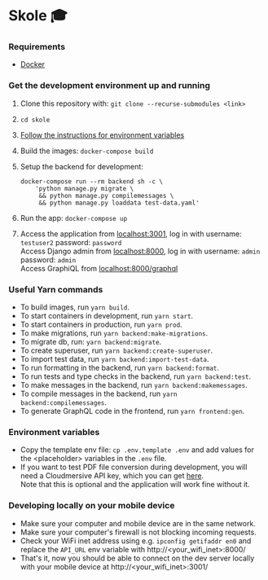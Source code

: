 # Skole :mortar_board:

### Requirements

- [Docker](https://www.docker.com/)

### Get the development environment up and running

1. Clone this repository with: `git clone --recurse-submodules <link>`

2. `cd skole`

3. [Follow the instructions for environment variables](#environment-variables)

4. Build the images: `docker-compose build`

5. Setup the backend for development:

       docker-compose run --rm backend sh -c \
           'python manage.py migrate \
            && python manage.py compilemessages \
            && python manage.py loaddata test-data.yaml'

6. Run the app: `docker-compose up`

7. Access the application from [localhost:3001](http://localhost:3001), log in with username: `testuser2` password: `password`  
   Access Django admin from [localhost:8000](http://localhost:8000), log in with username: `admin` password: `admin`  
   Access GraphiQL from [localhost:8000/graphql](http://localhost:8000/graphql)

### Useful Yarn commands

- To build images, run `yarn build`.
- To start containers in development, run `yarn start`.
- To start containers in production, run `yarn prod`.
- To make migrations, run `yarn backend:make-migrations`.
- To migrate db, run: `yarn backend:migrate`.
- To create superuser, run `yarn backend:create-superuser`.
- To import test data, run `yarn backend:import-test-data`.
- To run formatting in the backend, run `yarn backend:format`.
- To run tests and type checks in the backend, run `yarn backend:test`.
- To make messages in the backend, run `yarn backend:makemessages`.
- To compile messages in the backend, run `yarn backend:compilemessages`.
- To generate GraphQL code in the frontend, run `yarn frontend:gen`.

### Environment variables

- Copy the template env file: `cp .env.template .env` and add values for the \<placeholder\> variables in the `.env` file.
- If you want to test PDF file conversion during development, you will need a Cloudmersive API key, which you can get [here](https://www.cloudmersive.com/).  
  Note that this is optional and the application will work fine without it.

### Developing locally on your mobile device

- Make sure your computer and mobile device are in the same network.
- Make sure your computer's firewall is not blocking incoming requests.
- Check your WiFi inet address using e.g. `ipconfig getifaddr en0` and replace the `API_URL` env variable with http://<your_wifi_inet>:8000/
- That's it, now you should be able to connect on the dev server locally with your mobile device at http://<your_wifi_inet>:3001/
